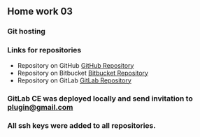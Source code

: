## Home work 03

### Git hosting

### Links for repositories

- Repository on GitHub [GitHub Repository](https://github.com/OlegPlaxa/First_repo.git)
- Repository on Bitbucket [Bitbucket Repository](https://olegplaxa@bitbucket.org/olegplaxa/first_repo.git)
- Repository on GitLab [GitLab Repository](https://gitlab.com/Oleg_Plaxa/test_oleg_plaksa.git)

### GitLab CE was deployed locally and send invitation to plugin@gmail.com

### All ssh keys were added to all repositories.